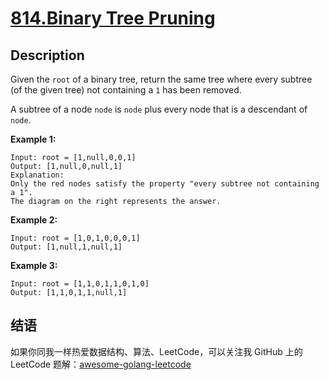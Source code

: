 # [814.Binary Tree Pruning][title]


## Description

Given the `root` of a binary tree, return the same tree where every subtree (of the given tree) not containing a `1` has been removed.

A subtree of a node `node` is `node` plus every node that is a descendant of `node`.

**Example 1:**

```
Input: root = [1,null,0,0,1]
Output: [1,null,0,null,1]
Explanation:
Only the red nodes satisfy the property "every subtree not containing a 1".
The diagram on the right represents the answer.
```

__Example 2:__

```
Input: root = [1,0,1,0,0,0,1]
Output: [1,null,1,null,1]
```

__Example 3:__

```
Input: root = [1,1,0,1,1,0,1,0]
Output: [1,1,0,1,1,null,1]
```

## 结语

如果你同我一样热爱数据结构、算法、LeetCode，可以关注我 GitHub 上的 LeetCode 题解：[awesome-golang-leetcode][me]

[title]: https://leetcode.com/problems/binary-tree-pruning/
[me]: https://github.com/kylesliu/awesome-golang-algorithm
